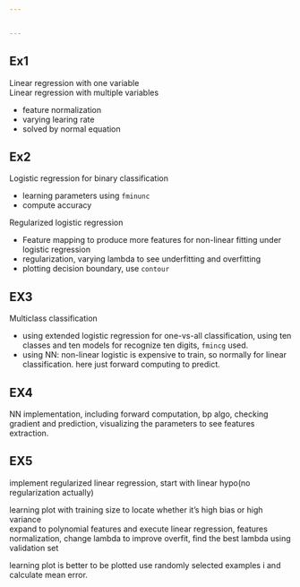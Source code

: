 ```yaml
---


---
```


<h2 id="ex1">Ex1</h2>
<p>Linear regression with one variable<br>
Linear regression with multiple variables</p>
<ul>
<li>feature normalization</li>
<li>varying learing rate</li>
<li>solved by normal equation</li>
</ul>
<h2 id="ex2">Ex2</h2>
<p>Logistic regression for binary classification</p>
<ul>
<li>learning parameters using <code>fminunc</code></li>
<li>compute accuracy</li>
</ul>
<p>Regularized logistic regression</p>
<ul>
<li>Feature mapping to produce more features for non-linear fitting under logistic regression</li>
<li>regularization, varying lambda to see underfitting and overfitting</li>
<li>plotting decision boundary, use <code>contour</code></li>
</ul>
<h2 id="ex3">EX3</h2>
<p>Multiclass classification</p>
<ul>
<li>using extended logistic regression for one-vs-all classification, using ten classes and ten models for recognize ten digits, <code>fmincg</code> used.</li>
<li>using NN: non-linear logistic is expensive to train, so normally for linear classification.  here just forward computing to predict.</li>
</ul>
<h2 id="ex4">EX4</h2>
<p>NN implementation, including forward computation, bp algo, checking gradient and prediction, visualizing the parameters to see features extraction.</p>
<h2 id="ex5">EX5</h2>
<p>implement regularized linear regression, start with linear hypo(no regularization actually)</p>
<p>learning plot with training size to locate whether it’s high bias or high variance<br>
expand to polynomial features and execute linear regression, features normalization, change lambda to improve overfit, find the best lambda using validation set</p>
<p>learning plot is better to be plotted use randomly selected examples i and calculate mean error.</p>

